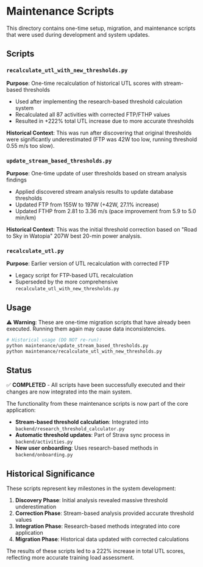 # Maintenance Scripts

This directory contains one-time setup, migration, and maintenance scripts that were used during development and system updates.

## Scripts

### `recalculate_utl_with_new_thresholds.py`
**Purpose**: One-time recalculation of historical UTL scores with stream-based thresholds
- Used after implementing the research-based threshold calculation system
- Recalculated all 87 activities with corrected FTP/FTHP values
- Resulted in +222% total UTL increase due to more accurate thresholds

**Historical Context**: This was run after discovering that original thresholds were significantly underestimated (FTP was 42W too low, running threshold 0.55 m/s too slow).

### `update_stream_based_thresholds.py`
**Purpose**: One-time update of user thresholds based on stream analysis findings
- Applied discovered stream analysis results to update database thresholds
- Updated FTP from 155W to 197W (+42W, 27.1% increase)
- Updated FTHP from 2.81 to 3.36 m/s (pace improvement from 5.9 to 5.0 min/km)

**Historical Context**: This was the initial threshold correction based on "Road to Sky in Watopia" 207W best 20-min power analysis.

### `recalculate_utl.py`
**Purpose**: Earlier version of UTL recalculation with corrected FTP
- Legacy script for FTP-based UTL recalculation
- Superseded by the more comprehensive `recalculate_utl_with_new_thresholds.py`

## Usage

⚠️ **Warning**: These are one-time migration scripts that have already been executed. Running them again may cause data inconsistencies.

```bash
# Historical usage (DO NOT re-run):
python maintenance/update_stream_based_thresholds.py
python maintenance/recalculate_utl_with_new_thresholds.py
```

## Status

✅ **COMPLETED** - All scripts have been successfully executed and their changes are now integrated into the main system.

The functionality from these maintenance scripts is now part of the core application:
- **Stream-based threshold calculation**: Integrated into `backend/research_threshold_calculator.py`
- **Automatic threshold updates**: Part of Strava sync process in `backend/activities.py`
- **New user onboarding**: Uses research-based methods in `backend/onboarding.py`

## Historical Significance

These scripts represent key milestones in the system development:

1. **Discovery Phase**: Initial analysis revealed massive threshold underestimation
2. **Correction Phase**: Stream-based analysis provided accurate threshold values  
3. **Integration Phase**: Research-based methods integrated into core application
4. **Migration Phase**: Historical data updated with corrected calculations

The results of these scripts led to a 222% increase in total UTL scores, reflecting more accurate training load assessment.
